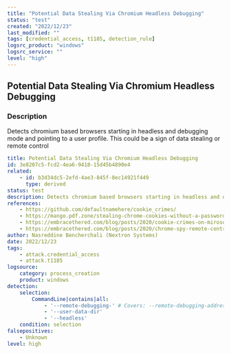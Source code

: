 ```yaml
---
title: "Potential Data Stealing Via Chromium Headless Debugging"
status: "test"
created: "2022/12/23"
last_modified: ""
tags: [credential_access, t1185, detection_rule]
logsrc_product: "windows"
logsrc_service: ""
level: "high"
---
```


## Potential Data Stealing Via Chromium Headless Debugging

### Description

Detects chromium based browsers starting in headless and debugging mode and pointing to a user profile. This could be a sign of data stealing or remote control

```yml
title: Potential Data Stealing Via Chromium Headless Debugging
id: 3e8207c5-fcd2-4ea6-9418-15d45b4890e4
related:
    - id: b3d34dc5-2efd-4ae3-845f-8ec14921f449
      type: derived
status: test
description: Detects chromium based browsers starting in headless and debugging mode and pointing to a user profile. This could be a sign of data stealing or remote control
references:
    - https://github.com/defaultnamehere/cookie_crimes/
    - https://mango.pdf.zone/stealing-chrome-cookies-without-a-password
    - https://embracethered.com/blog/posts/2020/cookie-crimes-on-mirosoft-edge/
    - https://embracethered.com/blog/posts/2020/chrome-spy-remote-control/
author: Nasreddine Bencherchali (Nextron Systems)
date: 2022/12/23
tags:
    - attack.credential_access
    - attack.t1185
logsource:
    category: process_creation
    product: windows
detection:
    selection:
        CommandLine|contains|all:
            - '--remote-debugging-' # Covers: --remote-debugging-address, --remote-debugging-port, --remote-debugging-socket-name, --remote-debugging-pipe....etc
            - '--user-data-dir'
            - '--headless'
    condition: selection
falsepositives:
    - Unknown
level: high

```
